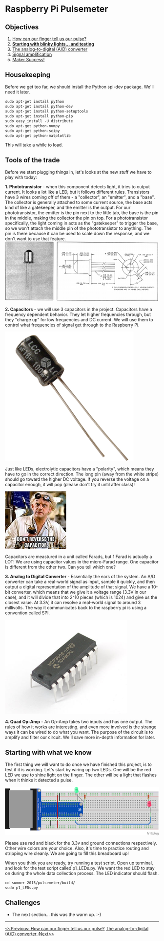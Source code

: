 Raspberry Pi Pulsemeter
=======================

## Objectives
1. [How can our finger tell us our pulse?](../intro/index.md)
2. **[Starting with blinky lights... and testing](01_LEDs.md)**
3. [The analog-to-digital (A/D) converter](02_A2D_converter.md)
4. [Signal amplification](03_OpAmps.md)
6. [Maker Success!](04_Data.md)

## Housekeeping
Before we get too far, we should install the Python spi-dev package.  We'll need it later.

```
sudo apt-get install python
sudo apt-get install python-dev
sudo apt-get install python-setuptools
sudo apt-get install python-pip
sudo easy_install -U distribute
sudo apt-get python-numpy
sudo apt-get python-scipy
sudo apt-get python-matplotlib
```
This will take a while to load.

## Tools of the trade
Before we start plugging things in, let's looks at the new stuff we have to play with today:

**1. Phototransistor** - when this component detects light, it tries to output current.  It looks a lot like a LED, but it follows different rules.  Transistors have 3 wires coming off of them - a "collector", an "emitter", and a "base".  The collector is generally attached to some current source, the base acts kind of like a gatekeeper, and the emitter is the output.  For our phototransistor, the emitter is the pin next to the little tab, the base is the pin in the middle, making the collector the pin on top.  For a phototransistor specifically, the light coming in acts as the "gatekeeper" to trigger the base, so we won't attach the middle pin of the phototransistor to anything.  The pin is there because it can be used to scale down the response, and we don't want to use that feature.
![phototransistor drawing](images/phototransistor.png)

**2. Capacitors** - we will use 3 capacitors in the project.  Capacitors have a frequency dependent behavior.  They let higher frequencies through, but they "charge up" for low frequencies and DC current.  We will use them to control what frequencies of signal get through to the Raspberry Pi.  

![Capacitor](images/electrolyticcap.gif)

Just like LEDs, electrolytic capacitors have a "polarity", which means they have to go in the correct direction.  The long pin (away from the white stripe) should go toward the higher DC voltage.  If you reverse the voltage on a capacitor enough, it will pop (please don't try it until after class)!

![Polarity](images/doc.jpg)

Capacitors are meastured in a unit called Farads, but 1 Farad is actually a LOT! We are using capacitor values in the micro-Farad range.  One capacitor is different from the other two.  Can you tell which one?

**3. Analog to Digital Converter** - Essentially the ears of the system.  An A/D converter can take a real-world signal as input, sample it quickly, and then output a digital representation of the amplitude of that signal. We have a 10-bit converter, which means that we give it a voltage range (3.3V in our case), and it will divide that into 2^10 pieces (which is 1024) and give us the closest value.  At 3.3V, it can resolve a real-world signal to around 3 millivolts.  The way it communicates back to the raspberry pi is using a convention called SPI.

![A/D Converter](images/mcp3008.jpg)

**4. Quad Op-Amp** - An Op-Amp takes two inputs and has one output. The rules of how it works are interesting, and even more involved is the strange ways it can be wired to do what you want.  The purpose of the circuit is to amplify and filter our circuit.  We'll save more in-depth information for later.

## Starting with what we know
The first thing we will want to do once we have finished this project, is to test if it is working.  Let's start by wiring up two LEDs.  One will be the red LED we use to shine light on the finger.  The other will be a light that flashes when it thinks it detected a pulse.

![Step 1](images/step1_bb.png)

Please use red and black for the 3.3v and ground connections respectively.  Other wire colors are your choice.  Also, it's time to practice routing and stripping wire cleanly.  We are going to fill this breadboard up!

When you think you are ready, try running a test script.  Open up terminal, and look for the test script called p1_LEDs.py.  We want the red LED to stay on during the whole data collection process.  The LED indicator should flash.

```
cd summer-2015/pulsemeter/build/
sudo p1_LEDs.py
```

## Challenges
* The next section... this was the warm up. :-)

----

[<<Previous: How can our finger tell us our pulse?](../intro/index.md)
[The analog-to-digital (A/D) converter :Next>>](02_A2D_converter.md) 


